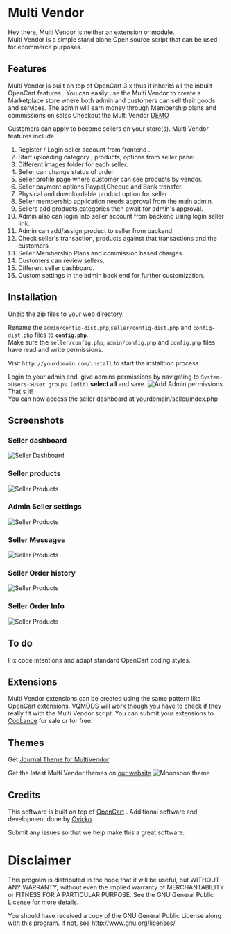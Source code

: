 # Multi Vendor 

Hey there, Multi Vendor is neither an extension or module.  
Multi Vendor is a simple stand alone Open source script that can be used for ecommerce purposes.
## Features
Multi Vendor is built on top of OpenCart 3.x thus it inherits all the inbuilt  OpenCart features .
You can easily use the Multi Vendor to create a Marketplace store where both admin and customers can sell their goods and services.
The admin will earn money through Membership plans and commissions on sales
Checkout the Multi Vendor [DEMO](http://demo.codlance.com)

Customers can apply to become sellers on your store(s).
Multi Vendor features include

1. Register / Login seller account from frontend .
2. Start uploading category , products, options from seller panel
3. Different images folder for each seller.
4. Seller can change status of order.
6. Seller profile page where customer can see products by vendor.
7. Seller payment options Paypal,Cheque and Bank transfer.
8. Physical and downloadable product option for seller
9. Seller membership application needs approval from the main admin.
10. Sellers add products,categories then await for admin's  approval.
11. Admin also can login into seller account from backend using login seller link.
12. Admin can add/assign product to seller from backend.
13. Check seller's transaction, products against that transactions and the customers
14. Seller  Membership Plans and commission based charges
15. Customers can review sellers.
16. Different seller dashboard.
27. Custom settings in the admin back end for further customization.


## Installation
Unzip the zip files to your web directory.  

Rename the `admin/config-dist.php`,`seller/config-dist.php` and `config-dist.php` files to **`config.php`**.  
Make sure the `seller/config.php`, `admin/config.php` and `config.php` files have read and write permissions.  

Visit `http://yourdomain.com/install` to start the installtion process

Login to your admin end, give admins permissions by navigating to `System->Users->User groups (edit)` **select all** and save. 
![Add Admin permissions](select_all_user_permissions.png) 
That's it!  
You can now access the seller dashboard at yourdomain/seller/index.php  
  
##  Screenshots 
###  Seller  dashboard  
![Seller Dashboard](screenshots/SellerDashboard.png)
###  Seller  products  
![Seller Products](screenshots/seler%20Products.png)
###  Admin Seller settings  
![Seller Products](screenshots/adminSettings.png)
###  Seller Messages
![Seller Products](screenshots/SELLERMessages.png)
###  Seller  Order history  
![Seller Products](screenshots/SELLER_ORDER_HISTORY.png)
###  Seller  Order  Info 
![Seller Products](screenshots/ORDER_INFO.png)
## To do
Fix code intentions and adapt standard OpenCart coding styles.
## Extensions
Multi Vendor extensions can be created using the same pattern like OpenCart extensions.
VQMODS will work though you have to check if they really fit with the Multi Vendor script.
You can submit your extensions to [CodLance](https://codlance.com) for sale or for free.
## Themes
Get  [Journal Theme for MultiVendor](https://yiirestful.ovicko.com/journal-theme-for-multivendor-is-finally-here/)  
  
Get the latest Multi Vendor themes on [our website](https://codlance.com)
![Moonsoon theme](multivendor_moonsoon_preview.png)
## Credits
This software is built on top of [OpenCart](http://opencart.com) .
Additional software and development done by [Ovicko](https://ovicko.com).

Submit any issues so that we help make this a great software.
# Disclaimer
This program is distributed in the hope that it will be useful,
but WITHOUT ANY WARRANTY; without even the implied warranty of
MERCHANTABILITY or FITNESS FOR A PARTICULAR PURPOSE. See the
GNU General Public License for more details.

You should have received a copy of the GNU General Public License
 along with this program. If not, see <http://www.gnu.org/licenses/>.
